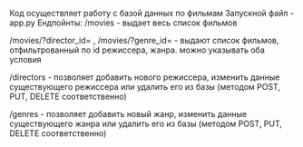 Код осуществляет работу с базой данных по фильмам
Запускной файл - app.py
Ендпойнты:
/movies - выдает весь список фильмов

/movies/?director_id= , /movies/?genre_id= - выдают список фильмов, отфильтрованный по id режиссера, жанра.
можно указывать оба условия

/directors - позволяет добавить нового режиссера, изменить данные существующего режиссера или удалить его из базы
(методом POST, PUT, DELETE соответственно)

/genres - позволяет добавить новый жанр, изменить данные существующего жанра или удалить его из базы
(методом POST, PUT, DELETE соответственно)